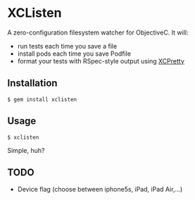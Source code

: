 # XCListen

A zero-configuration filesystem watcher for ObjectiveC.
It will:

- run tests each time you save a file
- install pods each time you save Podfile
- format your tests with RSpec-style output using [XCPretty](https://github.com/mneorr/xcpretty)

## Installation

    $ gem install xclisten

## Usage

```
$ xclisten
```
Simple, huh?


## TODO

- Device flag (choose between iphone5s, iPad, iPad Air,...)


